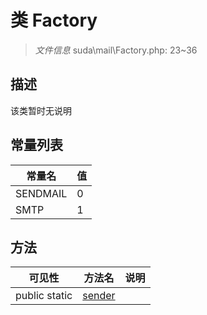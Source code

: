 #  类 Factory

> *文件信息* suda\mail\Factory.php: 23~36



## 描述

该类暂时无说明


## 常量列表
| 常量名  |  值|
|--------|----|
|SENDMAIL | 0 | 
|SMTP | 1 | 






## 方法


| 可见性 | 方法名 | 说明 |
|--------|-------|------|
| public static|[sender](Factory/sender.md) |  |
